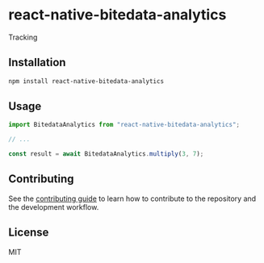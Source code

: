# react-native-bitedata-analytics

Tracking

## Installation

```sh
npm install react-native-bitedata-analytics
```

## Usage

```js
import BitedataAnalytics from "react-native-bitedata-analytics";

// ...

const result = await BitedataAnalytics.multiply(3, 7);
```

## Contributing

See the [contributing guide](CONTRIBUTING.md) to learn how to contribute to the repository and the development workflow.

## License

MIT
